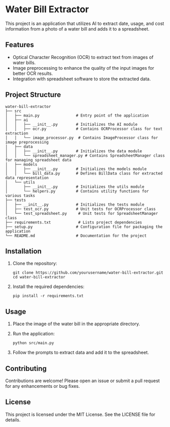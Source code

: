 # Water Bill Extractor

This project is an application that utilizes AI to extract date, usage, and cost information from a photo of a water bill and adds it to a spreadsheet. 

## Features

- Optical Character Recognition (OCR) to extract text from images of water bills.
- Image preprocessing to enhance the quality of the input images for better OCR results.
- Integration with spreadsheet software to store the extracted data.

## Project Structure

```
water-bill-extractor
├── src
│   ├── main.py                # Entry point of the application
│   ├── ai
│   │   ├── __init__.py        # Initializes the AI module
│   │   ├── ocr.py             # Contains OCRProcessor class for text extraction
│   │   └── image_processor.py  # Contains ImageProcessor class for image preprocessing
│   ├── data
│   │   ├── __init__.py        # Initializes the data module
│   │   └── spreadsheet_manager.py # Contains SpreadsheetManager class for managing spreadsheet data
│   ├── models
│   │   ├── __init__.py        # Initializes the models module
│   │   └── bill_data.py       # Defines BillData class for extracted data representation
│   └── utils
│       ├── __init__.py        # Initializes the utils module
│       └── helpers.py         # Contains utility functions for various tasks
├── tests
│   ├── __init__.py            # Initializes the tests module
│   ├── test_ocr.py            # Unit tests for OCRProcessor class
│   └── test_spreadsheet.py     # Unit tests for SpreadsheetManager class
├── requirements.txt            # Lists project dependencies
├── setup.py                   # Configuration file for packaging the application
└── README.md                  # Documentation for the project
```

## Installation

1. Clone the repository:
   ```
   git clone https://github.com/yourusername/water-bill-extractor.git
   cd water-bill-extractor
   ```

2. Install the required dependencies:
   ```
   pip install -r requirements.txt
   ```

## Usage

1. Place the image of the water bill in the appropriate directory.
2. Run the application:
   ```
   python src/main.py
   ```

3. Follow the prompts to extract data and add it to the spreadsheet.

## Contributing

Contributions are welcome! Please open an issue or submit a pull request for any enhancements or bug fixes.

## License

This project is licensed under the MIT License. See the LICENSE file for details.